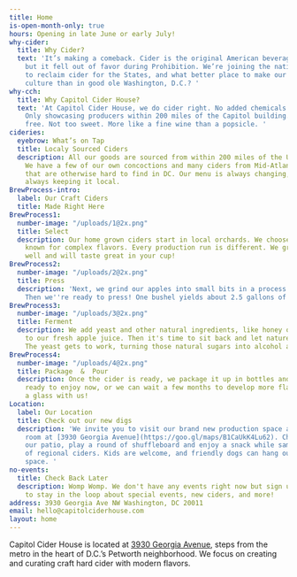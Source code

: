 ```yaml
---
title: Home
is-open-month-only: true
hours: Opening in late June or early July!
why-cider:
  title: Why Cider?
  text: 'It’s making a comeback. Cider is the original American beverage of choice,
    but it fell out of favor during Prohibition. We’re joining the national movement
    to reclaim cider for the States, and what better place to make our mark on Americana
    culture than in good ole Washington, D.C.? '
why-cch:
  title: Why Capitol Cider House?
  text: 'At Capitol Cider House, we do cider right. No added chemicals or preservatives.
    Only showcasing producers within 200 miles of the Capitol building. Always gluten
    free. Not too sweet. More like a fine wine than a popsicle. '
cideries:
  eyebrow: What’s on Tap
  title: Localy Sourced Ciders
  description: All our goods are sourced from within 200 miles of the US Capitol Building.
    We have a few of our own concoctions and many ciders from Mid-Atlantic producers
    that are otherwise hard to find in DC. Our menu is always changing, but we’re
    always keeping it local.
BrewProcess-intro:
  label: Our Craft Ciders
  title: Made Right Here
BrewProcess1:
  number-image: "/uploads/1@2x.png"
  title: Select
  description: Our home grown ciders start in local orchards. We choose cider apples
    known for complex flavors. Every production run is different. We grab what's growing
    well and will taste great in your cup!
BrewProcess2:
  number-image: "/uploads/2@2x.png"
  title: Press
  description: 'Next, we grind our apples into small bits in a process called milling.
    Then we''re ready to press! One bushel yields about 2.5 gallons of delicious juice. '
BrewProcess3:
  number-image: "/uploads/3@2x.png"
  title: Ferment
  description: We add yeast and other natural ingredients, like honey or fruit juice,
    to our fresh apple juice. Then it's time to sit back and let nature take her course.
    The yeast gets to work, turning those natural sugars into alcohol and CO<sub>2</sub>.
BrewProcess4:
  number-image: "/uploads/4@2x.png"
  title: Package  &  Pour
  description: Once the cider is ready, we package it up in bottles and kegs. It's
    ready to enjoy now, or we can wait a few months to develop more flavor. Come have
    a glass with us!
Location:
  label: Our Location
  title: Check out our new digs
  description: 'We invite you to visit our brand new production space and tasting
    room at [3930 Georgia Avenue](https://goo.gl/maps/B1CaUkK4Lu62). Chill out on
    our patio, play a round of shuffleboard and enjoy a snack while sampling a flight
    of regional ciders. Kids are welcome, and friendly dogs can hang out in our outside
    space. '
no-events:
  title: Check Back Later
  description: Womp Womp. We don't have any events right now but sign up for our newsletter
    to stay in the loop about special events, new ciders, and more!
address: 3930 Georgia Ave NW Washington, DC 20011
email: hello@capitolciderhouse.com
layout: home
---
```


Capitol Cider House is located at [3930 Georgia Avenue](https://goo.gl/maps/B1CaUkK4Lu62), steps from the metro in the heart of D.C.’s Petworth neighborhood. We focus on creating and curating craft hard cider with modern flavors.
